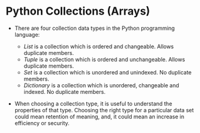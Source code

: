 # Python Collections (Arrays)
* There are four collection data types in the Python programming language:

   * _*List*_ is a collection which is ordered and changeable. Allows duplicate members.
   * _*Tuple*_ is a collection which is ordered and unchangeable. Allows duplicate members.
   * _*Set*_ is a collection which is unordered and unindexed. No duplicate members.
   * _*Dictionary*_ is a collection which is unordered, changeable and indexed. No duplicate members.
* When choosing a collection type, it is useful to understand the properties of that type. Choosing the right type for a particular data set could mean retention of meaning, and, it could mean an increase in efficiency or security.

